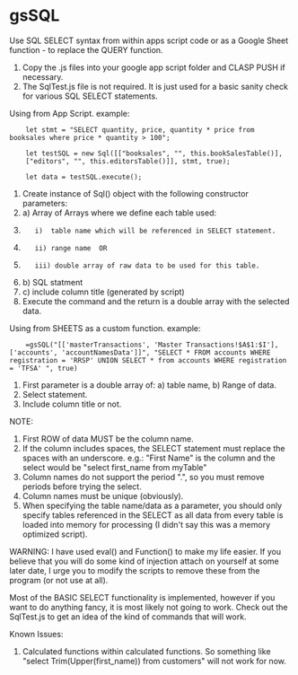 # gsSQL
Use SQL SELECT syntax from within apps script code or as a Google Sheet function - to replace the QUERY function.

1.  Copy the .js files into your google app script folder and CLASP PUSH if necessary.
2.  The SqlTest.js file is not required. It is just used for a basic sanity check for various SQL SELECT statements.


Using from App Script.
example:

        let stmt = "SELECT quantity, price, quantity * price from booksales where price * quantity > 100";

        let testSQL = new Sql([["booksales", "", this.bookSalesTable()],
        ["editors", "", this.editorsTable()]], stmt, true);
        
        let data = testSQL.execute();
        
1.  Create instance of Sql() object with the following constructor parameters:
2.    a)  Array of Arrays where we define each table used:
3.        i)  table name which will be referenced in SELECT statement.
4.        ii) range name  OR
5.        iii) double array of raw data to be used for this table.
6.    b)  SQL statment
7.    c)  include column title (generated by script)
8.   Execute the command and the return is a double array with the selected data.

Using from SHEETS as a custom function.
example:

        =gsSQL("[['masterTransactions', 'Master Transactions!$A$1:$I'], ['accounts', 'accountNamesData']]", "SELECT * FROM accounts WHERE registration = 'RRSP' UNION SELECT * from accounts WHERE registration = 'TFSA' ", true)
        
1.  First parameter is a double array of:  a) table name, b) Range of data.
2.  Select statement.
3.  Include column title or not.

NOTE:
1.  First ROW of data MUST be the column name.
2.  If the column includes spaces, the SELECT statement must replace the spaces with an underscore.  e.g.:  "First Name" is the column and the select would be "select first_name from myTable"
3.  Column names do not support the period ".", so you must remove periods before trying the select.
4.  Column names must be unique (obviously).
5.  When specifying the table name/data as a parameter, you should only specify tables referenced in the SELECT as all data from every table is loaded into memory for processing (I didn't say this was a memory optimized script).

WARNING:
I have used eval() and Function() to make my life easier.  If you believe that you will do some kind of injection attach on yourself at some later date, I urge you to modify the scripts to remove these from the program (or not use at all).

Most of the BASIC SELECT functionality is implemented, however if you want to do anything fancy, it is most likely not going to work.  Check out the SqlTest.js to get an idea of the kind of commands that will work.  

Known Issues:
1)  Calculated functions within calculated functions.  So something like "select Trim(Upper(first_name)) from customers"  will not work for now.
